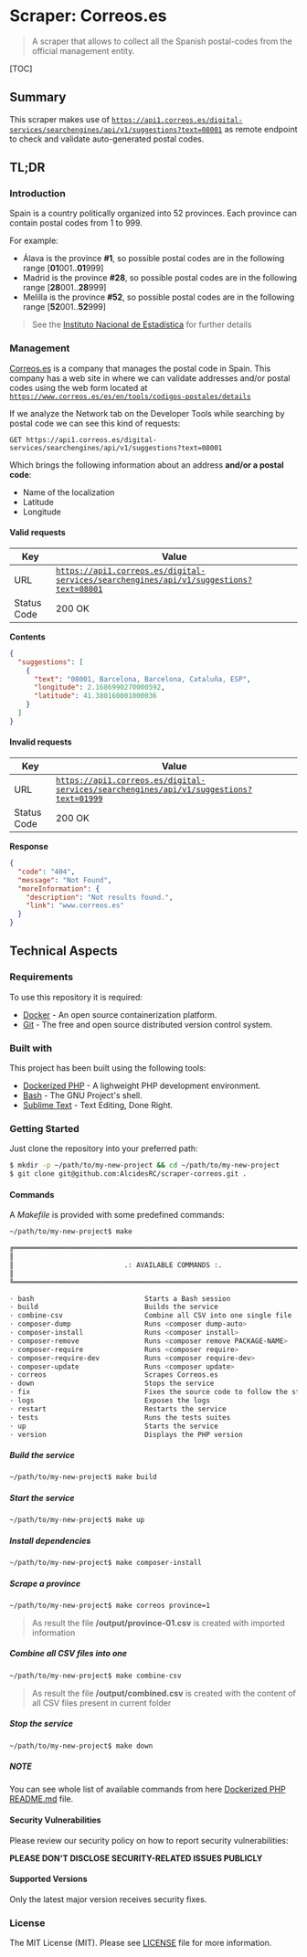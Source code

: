 # Scraper: Correos.es

> A scraper that allows to collect all the Spanish postal-codes from the official management entity.

[TOC]

## Summary

This scraper makes use of [`https://api1.correos.es/digital-services/searchengines/api/v1/suggestions?text=08001`](https://api1.correos.es/digital-services/searchengines/api/v1/suggestions?text=08001) as remote endpoint to check and validate auto-generated postal codes. 

## TL;DR

### Introduction

Spain is a country politically organized into 52 provinces. Each province can contain postal codes from 1 to 999.

For example:
- Álava is the province **#1**, so possible postal codes are in the following range [**01**001..**01**999]
- Madrid is the province **#28**, so possible postal codes are in the following range [**28**001..**28**999]
- Melilla is the province **#52**, so possible postal codes are in the following range [**52**001..**52**999]

> See the [Instituto Nacional de Estadística](https://www.ine.es/en/daco/daco42/codmun/cod_provincia_en.htm) for further details

### Management

[Correos.es](https://correos.es/) is a company that manages the postal code in Spain. This company has a web site in where we can validate addresses and/or postal codes using the web form located at [`https://www.correos.es/es/en/tools/codigos-postales/details`](https://www.correos.es/es/en/tools/codigos-postales/details)

If we analyze the Network tab on the Developer Tools while searching by postal code we can see this kind of requests:

```text
GET https://api1.correos.es/digital-services/searchengines/api/v1/suggestions?text=08001
```

Which brings the following information about an address **and/or a postal code**:

- Name of the localization
- Latitude
- Longitude

#### Valid requests

| Key         | Value                                                        |
| ----------- | ------------------------------------------------------------ |
| URL         | [`https://api1.correos.es/digital-services/searchengines/api/v1/suggestions?text=08001`](https://api1.correos.es/digital-services/searchengines/api/v1/suggestions?text=08001) |
| Status Code | 200 OK                                                       |

**Contents**

```json
{
  "suggestions": [
    {
      "text": "08001, Barcelona, Barcelona, Cataluña, ESP",
      "longitude": 2.1686990270000592,
      "latitude": 41.380160001000036
    }
  ]
}
```

#### Invalid requests

| Key         | Value                                                        |
| ----------- | ------------------------------------------------------------ |
| URL         | [`https://api1.correos.es/digital-services/searchengines/api/v1/suggestions?text=01999`](https://api1.correos.es/digital-services/searchengines/api/v1/suggestions?text=01999) |
| Status Code | 200 OK                                                       |

**Response**

```json
{
  "code": "404",
  "message": "Not Found",
  "moreInformation": {
    "description": "Not results found.",
    "link": "www.correos.es"
  }
}
```

## Technical Aspects

### Requirements

To use this repository it is required:

- [Docker](https://www.docker.com/) - An open source containerization platform.
- [Git](https://git-scm.com/) - The free and open source distributed version control system.

### Built with

This project has been built using the following tools:

- [Dockerized PHP](https://github.com/fonil/dockerized-php) - A lighweight PHP development environment.
- [Bash](https://www.gnu.org/software/bash/) - The GNU Project's shell.
- [Sublime Text](https://www.sublimetext.com/) - Text Editing, Done Right.

### Getting Started

Just clone the repository into your preferred path:

```bash
$ mkdir -p ~/path/to/my-new-project && cd ~/path/to/my-new-project
$ git clone git@github.com:AlcidesRC/scraper-correos.git .
```

#### Commands

A *Makefile* is provided with some predefined commands:

```bash
~/path/to/my-new-project$ make

╔══════════════════════════════════════════════════════════════════════════════╗
║                                                                              ║
║                           .: AVAILABLE COMMANDS :.                           ║
║                                                                              ║
╚══════════════════════════════════════════════════════════════════════════════╝

· bash                           Starts a Bash session
· build                          Builds the service
· combine-csv                    Combine all CSV into one single file
· composer-dump                  Runs <composer dump-auto>
· composer-install               Runs <composer install>
· composer-remove                Runs <composer remove PACKAGE-NAME>
· composer-require               Runs <composer require>
· composer-require-dev           Runs <composer require-dev>
· composer-update                Runs <composer update>
· correos                        Scrapes Correos.es
· down                           Stops the service
· fix                            Fixes the source code to follow the standards
· logs                           Exposes the logs
· restart                        Restarts the service
· tests                          Runs the tests suites
· up                             Starts the service
· version                        Displays the PHP version
```

##### Build the service

```bash
~/path/to/my-new-project$ make build
```

##### Start the service

```bash
~/path/to/my-new-project$ make up
```

##### Install dependencies

```bash
~/path/to/my-new-project$ make composer-install
```

##### Scrape a province

```bash
~/path/to/my-new-project$ make correos province=1
```
> As result the file **/output/province-01.csv** is created with imported information

##### Combine all CSV files into one

```bash
~/path/to/my-new-project$ make combine-csv
```

> As result the file **/output/combined.csv** is created with the content of all CSV files present in current folder

##### Stop the service

```bash
~/path/to/my-new-project$ make down
```

##### NOTE

You can see whole list of available commands from here [Dockerized PHP README.md](https://github.com/fonil/dockerized-php/blob/main/README.md) file.

#### Security Vulnerabilities

Please review our security policy on how to report security vulnerabilities:

**PLEASE DON'T DISCLOSE SECURITY-RELATED ISSUES PUBLICLY**

#### Supported Versions

Only the latest major version receives security fixes.

### License

The MIT License (MIT). Please see [LICENSE](./LICENSE) file for more information.

